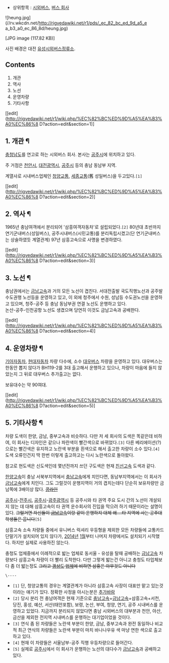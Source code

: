   * 상위항목 : [시외버스](%EC%8B%9C%EC%99%B8%EB%B2%84%EC%8A%A4.md), [버스 회사](%EB%B2%84%EC%8A%A4%20%ED%9A%8C%EC%82%AC.md)  

![heung.jpg](//rv.wkcdn.net/http://rigvedawiki.net/r1/pds/_ec_82_bc_ed_9d_a5_e
a_b3_a0_ec_86_8d/heung.jpg)

[JPG image (117.82 KB)]

  
사진 배경은 대전 [유성시외버스정류소](%EC%9C%A0%EC%84%B1%EC%8B%9C%EC%99%B8%EB%B2%84%EC%8A%A4%EC%A0%95%EB%A5%98%EC%86%8C.md).

## Contents

    

1. 개관 
2. 역사 
3. 노선 
4. 운영차량 
5. 기타사항 

[[edit](http://rigvedawiki.net/r1/wiki.php/%EC%82%BC%ED%9D%A5%EA%B3%A0%EC%86%8
D?action=edit&section=1)]

## 1. 개관 ¶

[충청남도](%EC%B6%A9%EC%B2%AD%EB%82%A8%EB%8F%84.md)를 연고로 하는 시외버스 회사. 본사는
[공주시](%EA%B3%B5%EC%A3%BC%EC%8B%9C.md)에 위치하고 있다.

  

주 거점은 [천안시](%EC%B2%9C%EC%95%88%EC%8B%9C.md),
[대전광역시](%EB%8C%80%EC%A0%84%EA%B4%91%EC%97%AD%EC%8B%9C.md),
[공주시](%EA%B3%B5%EC%A3%BC%EC%8B%9C.md) 등의 충남 동남부 지역.

  

계열사로 시내버스업체인 [청양교통](%EC%B2%AD%EC%96%91%EA%B5%90%ED%86%B5.md),
[세종교통](%EC%84%B8%EC%A2%85%EA%B5%90%ED%86%B5.md)(舊 성일버스)을 두고있다.`[1]`

  

[[edit](http://rigvedawiki.net/r1/wiki.php/%EC%82%BC%ED%9D%A5%EA%B3%A0%EC%86%8
D?action=edit&section=2)]

## 2. 역사 ¶

1965년 충남여객에서 분리되어 '삼흥여객자동차'로 설립되었다.`[2]` 80년대 초반까지 연기군내버스(성일버스), 공주시내버스(시민교통)를
분리독립시켰고(단 연기군내버스는 상술하였듯 계열관계) 97년 삼흥고속으로 사명을 변경하였다.

  

[[edit](http://rigvedawiki.net/r1/wiki.php/%EC%82%BC%ED%9D%A5%EA%B3%A0%EC%86%8
D?action=edit&section=3)]

## 3. 노선 ¶

충남권에서는 [금남고속](%EA%B8%88%EB%82%A8%EA%B3%A0%EC%86%8D.md)과 거의 모든 노선이 겹친다.
서대전출발 국도직행노선과 공주발 수도권행 노선등을 운영하고 있고, 이 외에 청주에서 수원, 성남등 수도권노선을 운영하고 있으며, 청주-공주
등 충남 동남부권 연결 노선도 운행하고 있다.  
논산-공주-인천공항 노선도 생겼으며 당연히 이것도 금남고속과 공배한다.

[[edit](http://rigvedawiki.net/r1/wiki.php/%EC%82%BC%ED%9D%A5%EA%B3%A0%EC%86%8
D?action=edit&section=4)]

## 4. 운영차량 ¶

[기아자동차](%EA%B8%B0%EC%95%84%EC%9E%90%EB%8F%99%EC%B0%A8.md),
[현대자동차](%ED%98%84%EB%8C%80%EC%9E%90%EB%8F%99%EC%B0%A8.md) 차량 다수에, 소수
[대우버스](%EB%8C%80%EC%9A%B0%EB%B2%84%EC%8A%A4.md) 차량을 운영하고 있다. 대우버스는 한동안 뽑지
않다가 BH119-2를 3대 출고해서 운행하고 있으나, 차량이 마음에 들지 않았는지 그 뒤로 대우버스 추가출고는 없다.

  

보유대수는 약 90여대.

  

[[edit](http://rigvedawiki.net/r1/wiki.php/%EC%82%BC%ED%9D%A5%EA%B3%A0%EC%86%8
D?action=edit&section=5)]

## 5. 기타사항 ¶

차량 도색이 한양, 금남, 중부고속과 비슷하다. 다만 저 세 회사의 도색은 똑같은데 비하여, 이 회사는 디자인은 같으나 파란색이 빨간색으로
바뀌었다.`[3]` 다른 베리에이션(?)으로는 빨간색은 유지하고 노란색 부분을 흰색으로 해서 출고한 차량이 소수 있다.`[4]` 도색
오류인건지 딱 한번 이렇게 출고하고는 다시 노란색으로 돌아왔다.

  

참고로 현도색은 신도색인데 몇년전까지 쓰던 구도색은 현재
[친선고속](%EC%B9%9C%EC%84%A0%EA%B3%A0%EC%86%8D.md) 도색과 같다.

  

[한양고속](%ED%95%9C%EC%96%91%EA%B3%A0%EC%86%8D.md)이 충남 서북부지역에서
[충남고속](%EC%B6%A9%EB%82%A8%EA%B3%A0%EC%86%8D.md)에게 치인다면, 동남부지역에서는 이 회사가
[금남고속](%EA%B8%88%EB%82%A8%EA%B3%A0%EC%86%8D.md)에게 치인다. 그도 그럴것이 운행지역이 거의
겹치는데다 단순히 보유차량만 금남쪽에 3배이상 많다.
<del>[콩라인](%EC%BD%A9%EB%9D%BC%EC%9D%B8.md)</del>

  

[공주시](%EA%B3%B5%EC%A3%BC%EC%8B%9C.md)-[전주시](%EC%A0%84%EC%A3%BC%EC%8B%9C.md), [공주시](%EA%B3%B5%EC%A3%BC%EC%8B%9C.md)-[광주광역시](%EA%B4%91%EC%A3%BC%EA%B4%91%EC%97%AD%EC%8B%9C.md) 등 공주시와 타 권역 주요 도시 간의 노선이 개설되지 않는 데 대해 삼흥고속이 타 권역
운수회사의 진입을 막으려 하기 때문이라는 설명이 있다. <del>그럴거면 자신들이
[금남고속](%EA%B8%88%EB%82%A8%EA%B3%A0%EC%86%8D.md)이랑 같이 운행하지 대체 왜....타 지역에 사는
공주대 학생들은 웁니다</del>`[5]`

  

삼흥고속 소속 차량들 중에서 유니버스 럭셔리 우등형을 제외한 모든 차량들에 교통카드 단말기가 설치되어 있지 않다가,
[2014년](2014%EB%85%84.md) [1월](1%EC%9B%94.md)부터 나머지 차량에서도 설치되기 시작했다. 하지만
실제로 사용하진 않는다.

  

충청도 업체중에서 이례적으로 밟는 업체로 동서울 - 유성을 탈때 공배하는
[금남고속](%EA%B8%88%EB%82%A8%EA%B3%A0%EC%86%8D.md) 차량보다 삼흥고속 차량이 더 빨리 도착한다. 다만
그렇게 밟는건 아니고 충청도 타업체보다 좀 더 밟는정도 <del>그리고
[경상도](%EB%B6%80%EC%82%B0%EA%B5%90%ED%86%B5.md)
[업체](%EA%B2%BD%EC%9B%90%EC%97%AC%EA%B0%9D#s-2.md)에 비하면 삼흥은 아무것도 아니다</del>

`\----`

  * `[1]` 단, 청양교통의 경우는 계열관계가 아니라 삼흥고속 사장이 대표만 맡고 있는것이라는 얘기가 있다. 정확한 사정을 아시는분은 [추가바람](%EC%B6%94%EA%B0%80%EB%B0%94%EB%9E%8C.md)
  * `[2]` 당시 분리 전 충남여객은 현재 기준으로 [충남고속](%EC%B6%A9%EB%82%A8%EA%B3%A0%EC%86%8D.md)+[금남고속](%EA%B8%88%EB%82%A8%EA%B3%A0%EC%86%8D.md)+삼흥고속+서천, 당진, 홍성, 예산, 서산(태안포함), 보령, 논산, 부여, 청양, 연기, 공주 시내버스를 운영하고 있었다. 지금까지 분리되지 않았다면 충남 시외버스의 대부분과 천안, 아산, 금산을 제외한 전지역 시내버스를 운행하는 대기업이었을 것이다.
  * `[3]` 연식 좀 된 차량들은 노란색 부분이 한양, 금남, 중부고속과 완전 동일하나 비교적 최근 연식의 차량들은 노란색 부분이 마치 바나나우유 색 마냥 연한 색으로 출고하고 있다.
  * `[4]` 현재 이 차량들은 서울남부-공주 직행 우등차량으로 들어간다.
  * `[5]` 실제로 [공주시](%EA%B3%B5%EC%A3%BC%EC%8B%9C.md)에서 이 회사가 운행하는 노선의 대다수가 [금남고속](%EA%B8%88%EB%82%A8%EA%B3%A0%EC%86%8D.md)과 공배하고 있다.

